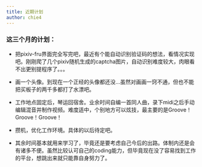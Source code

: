 ```yaml
---
title: 近期计划
author: chie4
---
```


### 这三个月的计划：

* 把pixiv-fru界面完全写完吧，最近有个能自动识别验证码的想法，看情况实现吧。刚刚爬了几个pixiv随机生成的captcha图片，自动识别难度较大，肉眼看不出更别提程序了。。。

* 画一个头像。到现在一个正经的头像都还没...虽然对画画一窍不通，但也不能把买板子的两千多都打了水漂吧。

* 工作地点固定后，琴运回宿舍。业余时间自编一首同人曲，录下midi之后手动编辑混音并制作视频。难度适中，个别地方可以炫技，最主要的是Groove！Groove！Groove！

* 攒机，优化工作环境。具体的以后待定吧。

* 其余时间基本就用来学习了，毕竟还是要考虑自己今后的出路。体制内还是会有诸多不便。虽然比较认可自己的coding能力，但毕竟现在没了容易找到工作的平台，想跳出来就只能靠自身努力了。
